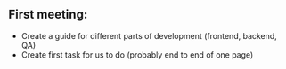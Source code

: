 ## First meeting:
* Create a guide for different parts of development (frontend, backend, QA)
* Create first task for us to do (probably end to end of one page)

